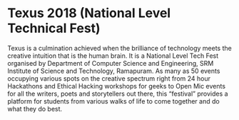 # Texus 2018 (National Level Technical Fest)
Texus is a culmination achieved when the brilliance of technology meets the creative intuition that is the human brain. It is a National Level Tech Fest organised by Department of Computer Science and Engineering, SRM Institute of Science and Technology, Ramapuram.  As many as 50 events occupying various spots on the creative spectrum right from 24 hour Hackathons and Ethical Hacking workshops for geeks to Open Mic events for all the writers, poets and storytellers out there, this “festival” provides a platform for students from various walks of life to come together and do what they do best.
